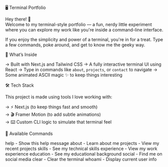  🖥️ Terminal Portfolio

Hey there! 👋  
Welcome to my terminal-style portfolio — a fun, nerdy little experiment where you can explore my work like you're inside a command-line interface.

If you enjoy the simplicity and power of a terminal, you're in for a treat. Type a few commands, poke around, and get to know me the geeky way.


 🚀 What’s Inside

-> Built with Next.js and Tailwind CSS
-> A fully interactive terminal UI using React
-> Type in commands like `about`, `projects`, or `contact` to navigate
-> Some animated ASCII magic ✨ to keep things interesting


 🛠️ Tech Stack

This project is made using tools I love working with:

-> ⚡ Next.js (to keep things fast and smooth)  
-> 🎬 Framer Motion (to add subtle animations)  
-> ⌨️ Custom CLI logic to simulate that terminal feel

 📁 Available Commands

  help        - Show this help message
  about       - Learn about me
  projects    - View my recent projects
  skills      - See my technical skills
  experience  - View my work experience
  education   - See my educational background
  social      - Find me on social media
  clear       - Clear the terminal
  whoami      - Display current user info
